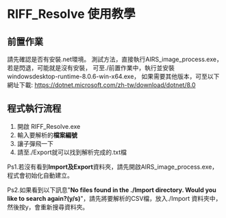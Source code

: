 # RIFF_Resolve 使用教學
## 前置作業
請先確認是否有安裝.net環境。
測試方法，直接執行AIRS_image_process.exe，若是閃退，可能就是沒有安裝，
可至./前置作業中，執行並安裝windowsdesktop-runtime-8.0.6-win-x64.exe，
如果需要其他版本，可至以下網址下載:
https://dotnet.microsoft.com/zh-tw/download/dotnet/8.0

## 程式執行流程
1. 開啟 RIFF_Resolve.exe
2. 輸入要解析的**檔案編號**
3. 讓子彈飛一下
4. 請至./Export就可以找到解析完成的.txt檔

Ps1.若沒有看到**Import及Export**資料夾，請先開啟AIRS_image_process.exe，程式會初始化自動建立。

Ps2.如果看到以下訊息"**No files found in the ./Import directory. Would you like to search again?(y/s)**"，請先將要解析的CSV檔，放入./Import 資料夾中，然後按y，會重新搜尋資料夾。

